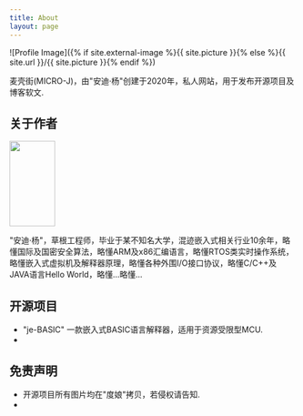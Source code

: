 ```yaml
---
title: About
layout: page
---
```

![Profile Image]({% if site.external-image %}{{ site.picture }}{% else %}{{ site.url }}/{{ site.picture }}{% endif %})

<p>麦壳街(MICRO-J)，由"安迪·杨"创建于2020年，私人网站，用于发布开源项目及博客软文.</p>

<h2>关于作者</h2>

<div><img src="https://micro-j.github.io/assets/images/andy.jpg" width="80px" height="150px" /></div>


<div style="text-align: left;">
	<p>"安迪·杨"，草根工程师，毕业于某不知名大学，混迹嵌入式相关行业10余年，略懂国际及国密安全算法，略懂ARM及x86汇编语言，略懂RTOS类实时操作系统，略懂嵌入式虚拟机及解释器原理，略懂各种外围I/O接口协议，略懂C/C++及JAVA语言Hello World，略懂...略懂...
    </p>
</div>

<h2>开源项目</h2>

<ul class="skill-list">
	<li>"je-BASIC" 一款嵌入式BASIC语言解释器，适用于资源受限型MCU.</li>
    <li></li>
</ul>


<h2>免责声明</h2>

<ul>
	<li>开源项目所有图片均在"度娘"拷贝，若侵权请告知.</li>
    <li></li>
</ul>

